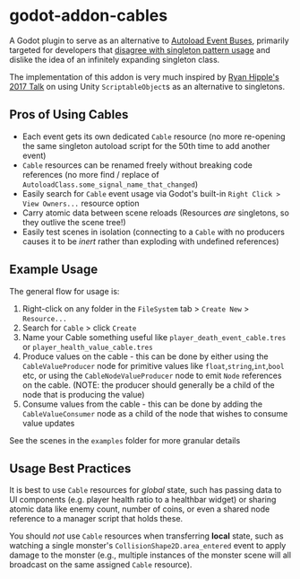 # godot-addon-cables

A Godot plugin to serve as an alternative to [Autoload Event Buses](https://www.gdquest.com/tutorial/godot/design-patterns/event-bus-singleton/),
primarily targeted for developers that [disagree with singleton pattern usage](https://stackoverflow.com/a/138012)
and dislike the idea of an infinitely expanding singleton class.

The implementation of this addon is very much inspired by [Ryan Hipple's 2017 Talk](https://www.youtube.com/watch?v=raQ3iHhE_Kk)
on using Unity `ScriptableObject`s as an alternative to singletons.

## Pros of Using Cables

- Each event gets its own dedicated `Cable` resource (no more re-opening the same singleton autoload script for the 50th time to add another event)
- `Cable` resources can be renamed freely without breaking code references (no more find / replace of `AutoloadClass.some_signal_name_that_changed`)
- Easily search for `Cable` event usage via Godot's built-in `Right Click > View Owners...` resource option
- Carry atomic data between scene reloads (Resources _are_ singletons, so they outlive the scene tree!)
- Easily test scenes in isolation (connecting to a `Cable` with no producers causes it to be _inert_ rather than exploding with undefined references)

## Example Usage

The general flow for usage is:

1. Right-click on any folder in the `FileSystem` tab > `Create New` > `Resource...`
2. Search for `Cable` > click `Create`
3. Name your Cable something useful like `player_death_event_cable.tres` or `player_health_value_cable.tres`
4. Produce values on the cable - this can be done by either using the `CableValueProducer` node for primitive values like `float`,`string`,`int`,`bool` etc, or using the `CableNodeValueProducer` node to emit `Node` references on the cable. (NOTE: the producer should generally be a child of the node that is producing the value)
5. Consume values from the cable - this can be done by adding the `CableValueConsumer` node as a child of the node that wishes to consume value updates

See the scenes in the `examples` folder for more granular details

## Usage Best Practices

It is best to use `Cable` resources for _global_ state, such has passing data to UI components (e.g. player health ratio to a healthbar widget) or sharing atomic data like enemy count, number of coins, or even a shared node reference to a manager script that holds these.

You should _not_ use `Cable` resources when transferring **local** state, such as watching a single monster's `CollisionShape2D.area_entered` event to apply damage to the monster (e.g., multiple instances of the monster scene will all broadcast on the same assigned `Cable` resource).
